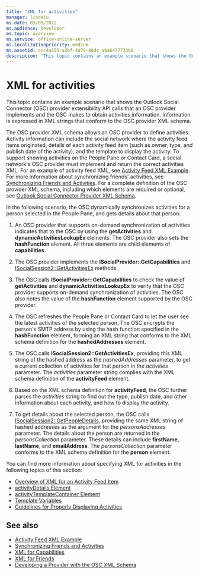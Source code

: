 ```yaml
---
title: "XML for activities"
manager: lindalu
ms.date: 03/09/2022
ms.audience: Developer
ms.topic: overview
ms.service: office-online-server
ms.localizationpriority: medium
ms.assetid: acc4a555-a3bf-4a79-86dc-aba6477733b8
description: "This topic contains an example scenario that shows the Outlook Social Connector (OSC) provider extensibility API calls that an OSC provider implements and the OSC makes to obtain activities information. Information is expressed in XML strings that conform to the OSC provider XML schema."
---
```


# XML for activities

This topic contains an example scenario that shows the Outlook Social Connector (OSC) provider extensibility API calls that an OSC provider implements and the OSC makes to obtain activities information. Information is expressed in XML strings that conform to the OSC provider XML schema.
  
The OSC provider XML schema allows an OSC provider to define activities. Activity information can include the social network where the activity feed items originated, details of each activity feed item (such as owner, type, and publish date of the activity), and the template to display the activity. To support showing activities on the People Pane or Contact Card, a social network's OSC provider must implement and return the correct activities XML. For an example of activity feed XML, see [Activity Feed XML Example](activity-feed-xml-example.md). For more information about synchronizing friends' activities, see [Synchronizing Friends and Activities](synchronizing-friends-and-activities.md). For a complete definition of the OSC provider XML schema, including which elements are required or optional, see [Outlook Social Connector Provider XML Schema](outlook-social-connector-provider-xml-schema.md).
  
In the following scenario, the OSC dynamically synchronizes activities for a person selected in the People Pane, and gets details about that person:
  
1. An OSC provider that supports on-demand synchronization of activities indicates that to the OSC by using the **getActivities** and **dynamicActivitiesLookupEx** elements. The OSC provider also sets the **hashFunction** element. All three elements are child elements of **capabilities**.

2. The OSC provider implements the **ISocialProvider::GetCapabilities** and [ISocialSession2::GetActivitiesEx](isocialsession2-getactivitiesex.md) methods.

3. The OSC calls **ISocialProvider::GetCapabilities** to check the value of **getActivities** and **dynamicActivitiesLookupEx** to verify that the OSC provider supports on-demand synchronization of activities. The OSC also notes the value of the **hashFunction** element supported by the OSC provider.

4. The OSC refreshes the People Pane or Contact Card to let the user see the latest activities of the selected person. The OSC encrypts the person's SMTP address by using the hash function specified in the **hashFunction** element, forming an XML string that conforms to the XML schema definition for the **hashedAddresses** element.

5. The OSC calls **ISocialSession2::GetActivitiesEx**, providing this XML string of the hashed address as the _hashedAddresses_ parameter, to get a current collection of activities for that person in the _activities_ parameter. The _activities_ parameter string complies with the XML schema definition of the **activityFeed** element.

6. Based on the XML schema definition for **activityFeed**, the OSC further parses the _activities_ string to find out the type, publish date, and other information about each activity, and how to display the activity.

7. To get details about the selected person, the OSC calls [ISocialSession2::GetPeopleDetails](isocialsession2-getpeopledetails.md), providing the same XML string of hashed addresses as the argument for the _personsAddresses_ parameter. The details about the person are returned in the _personsCollection_ parameter. These details can include **firstName**, **lastName**, and **emailAddress**. The _personsCollection_ parameter conforms to the XML schema definition for the **person** element.

You can find more information about specifying XML for activities in the following topics of this section:
  
- [Overview of XML for an Activity Feed Item](overview-of-xml-for-an-activity-feed-item.md)
- [activityDetails Element](activitydetails-element.md)
- [activityTemplateContainer Element](activitytemplatecontainer-element.md)
- [Template Variables](template-variables.md)
- [Guidelines for Properly Displaying Activities](guidelines-for-properly-displaying-activities.md)

## See also

- [Activity Feed XML Example](activity-feed-xml-example.md)  
- [Synchronizing Friends and Activities](synchronizing-friends-and-activities.md)
- [XML for Capabilities](xml-for-capabilities.md)  
- [XML for Friends](xml-for-friends.md)
- [Developing a Provider with the OSC XML Schema](developing-a-provider-with-the-osc-xml-schema.md)
